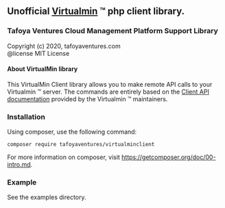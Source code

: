 ## Unofficial [Virtualmin](https://www.virtualmin.com/terms-and-conditions) &trade; php client library.

### Tafoya Ventures Cloud Management Platform Support Library
 
Copyright (c) 2020, tafoyaventures.com   
@license    MIT License   

#### About VirtualMin library   

This VirtualMin Client library allows you to make remote API calls to your Virtualmin &trade; server. The commands are entirely based on the [Client API documentation](https://www.virtualmin.com/documentation/developer/cli) provided by the Virtualmin &trade; maintainers.

### Installation

Using composer, use the following command:

``
composer require tafoyaventures/virtualminclient
``

For more information on composer, visit https://getcomposer.org/doc/00-intro.md.   

### Example

See the examples directory.   
